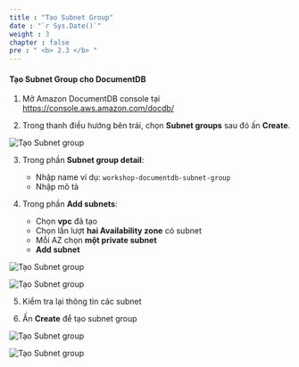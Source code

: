 ```yaml
---
title : "Tạo Subnet Group"
date : "`r Sys.Date()`"
weight : 3
chapter : false
pre : " <b> 2.3 </b> "
---
```


#### Tạo Subnet Group cho DocumentDB
1. Mở Amazon DocumentDB console tại https://console.aws.amazon.com/docdb/

2. Trong thanh điều hướng bên trái, chọn **Subnet groups** sau đó ấn **Create**.

![Tạo Subnet group](/images/2/0014.png?featherlight=false&width=90pc)

3. Trong phần **Subnet group detail**:
    - Nhập name ví dụ: ```workshop-documentdb-subnet-group```
    - Nhập mô tả

4. Trong phần **Add subnets**:
    - Chọn **vpc** đã tạo
    - Chọn lần lượt **hai Availability zone** có subnet 
    - Mỗi AZ chọn **một private subnet**
    - **Add subnet**

![Tạo Subnet group](/images/2/0019.png?featherlight=false&width=90pc)

![Tạo Subnet group](/images/2/0020.png?featherlight=false&width=90pc)

5. Kiểm tra lại thông tin các subnet

6. Ấn **Create** để tạo subnet group

![Tạo Subnet group](/images/2/0021.png?featherlight=false&width=90pc)

![Tạo Subnet group](/images/2/0022.png?featherlight=false&width=90pc)